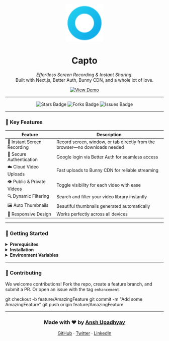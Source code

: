<div align="center">
  <!-- Custom Logo -->
  <img src="public/assets/icons/logo.svg" alt="Capto Logo" width="120" />

  <h1 align="center">Capto</h1>
  <p align="center">
    <em>Effortless Screen Recording & Instant Sharing.</em><br />
    Built with Next.js, Better Auth, Bunny CDN, and a whole lot of love.
  </p>

  <!-- Demo Button -->
  <a href="https://screen-recording-and-sharing-app.onrender.com/">
    <img src="https://img.shields.io/badge/View_Demo-0ea5e9?style=for-the-badge&logo=rocket&logoColor=white" alt="View Demo"/>
  </a>
</div>

---

<div align="center">
  <!-- Badges -->
  <img src="https://img.shields.io/github/stars/Ansh701/capto?style=for-the-badge&color=0ea5e9&logo=github" alt="Stars Badge"/>
  <img src="https://img.shields.io/github/forks/Ansh701/capto?style=for-the-badge&color=0ea5e9" alt="Forks Badge"/>
  <img src="https://img.shields.io/github/issues/Ansh701/capto?style=for-the-badge&color=0ea5e9" alt="Issues Badge"/>
</div>

---

### 🚀 Key Features

| Feature                  | Description                                                                 |
|--------------------------|-----------------------------------------------------------------------------|
| 🎥 Instant Screen Recording | Record screen, window, or tab directly from the browser—no downloads needed |
| 🔐 Secure Authentication   | Google login via Better Auth for seamless access                          |
| ☁️ Cloud Video Uploads     | Fast uploads to Bunny CDN for reliable streaming                          |
| 👁️ Public & Private Videos | Toggle visibility for each video with ease                                |
| 🔍 Dynamic Filtering       | Search and filter your video library instantly                            |
| 🖼️ Auto Thumbnails         | Beautiful thumbnails generated automatically                              |
| 📱 Responsive Design       | Works perfectly across all devices                                        |

---

### 🏁 Getting Started

<details>
<summary><strong>Prerequisites</strong></summary>

- [Node.js](https://nodejs.org/en/) v18+
- [pnpm](https://pnpm.io/) or npm/yarn
- [Git](https://git-scm.com/)
</details>

<details>
<summary><strong>Installation</strong></summary>

git clone https://github.com/Ansh701/capto.git
cd capto
pnpm install
pnpm db:push
pnpm dev


Your app will be live at `http://localhost:3000`
</details>

<details>
<summary><strong>Environment Variables</strong></summary>

Create a `.env` file and add:

NEXT_PUBLIC_BASE_URL=http://localhost:3000
BETTER_AUTH_URL=http://localhost:3000
BETTER_AUTH_SECRET=

GOOGLE_CLIENT_ID=
GOOGLE_CLIENT_SECRET=

XATA_API_KEY=
DATABASE_URL_POSTGRES=
DATABASE_URL=

BUNNY_STORAGE_ACCESS_KEY=
BUNNY_LIBRARY_ID=
BUNNY_STREAM_ACCESS_KEY=

ARCJET_API_KEY=

For deployment, update URLs to your production domain (e.g., https://screen-recording-and-sharing-app.onrender.com) in both `.env` and Google Cloud Console.
</details>

---

### 🤝 Contributing

We welcome contributions! Fork the repo, create a feature branch, and submit a PR. Or open an issue with the tag `enhancement`.

git checkout -b feature/AmazingFeature
git commit -m "Add some AmazingFeature"
git push origin feature/AmazingFeature


---

<div align="center">
  <h3>Made with ❤️ by <a href="https://github.com/Ansh701">Ansh Upadhyay</a></h3>
  <a href="https://github.com/Ansh701">GitHub</a> ·
  <a href="https://x.com/AnshUpadhy77416">Twitter</a> ·
  <a href="https://www.linkedin.com/in/ansh0">LinkedIn</a>
</div>

